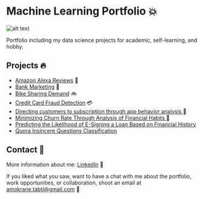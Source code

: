 # Machine Learning Portfolio :boom:
![alt text](https://images.unsplash.com/photo-1527474305487-b87b222841cc?ixlib=rb-1.2.1&auto=format&fit=crop&w=967&q=80)

Portfolio including my data science projects for academic, self-learning, and hobby.

## Projects :fire: 
* [Amazon Alexa Reviews](https://github.com/atabti/Machine-Learning-Portfolio/tree/master/Amazon%20Alexa%20Reviews) :robot:
* [Bank Marketing](https://github.com/atabti/Machine-Learning-Portfolio/tree/master/Bank%20Marketing) :money_with_wings:
* [Bike Sharing Demand](https://github.com/atabti/Machine-Learning-Portfolio/tree/master/Bike%20Sharing%20Demand) :bike:
* [Credit Card Fraud Detection](https://github.com/atabti/Machine-Learning-Portfolio/tree/master/Credit%20Card%20Fraud%20Detection) :credit_card:
* [Directing customers to subscription through app behavior analysis
](https://github.com/atabti/Machine-Learning-Portfolio/tree/master/Directing%20Customers%20to%20Subscription%20Through%20App%20Behavior%20Analysis) :iphone:
* [Minimizing Churn Rate Through Analysis of Financial Habits
](https://github.com/atabti/Machine-Learning-Portfolio/tree/master/Minimizing%20Churn%20Rate%20Through%20Analysis%20of%20Financial%20Habits) :door:
* [Predicting the Likelihood of E-Signing a Loan Based on Financial History](https://github.com/atabti/Machine-Learning-Portfolio/tree/master/Predicting%20the%20Likelihood%20of%20E-Signing%20a%20Loan%20Based%20on%20Financial%20History)
* [Quora Insincere Questions Classification
](https://github.com/atabti/Machine-Learning-Portfolio/tree/master/Quora%20Insincere%20Questions%20Classification)

## Contact :email: 

More information about me: [LinkedIn](https://www.linkedin.com/in/amokranetabti/) :mag_right:

If you liked what you saw, want to have a chat with me about the portfolio, work opportunities, or collaboration, shoot an email at amokrane.tabti@gmail.com :rocket:

